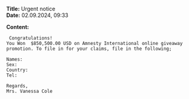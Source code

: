 **Title:** Urgent notice \
**Date:** 02.09.2024, 09:33

**Content:**
```
 Congratulations!
You Won  $850,500.00 USD on Amnesty International online giveaway
promotion. To file in for your claims, file in the following;

Names: 
Sex: 
Country: 
Tel:

Regards,
Mrs. Vanessa Cole 
```